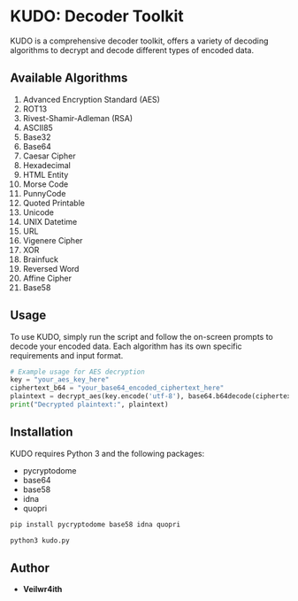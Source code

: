# KUDO: Decoder Toolkit

KUDO is a comprehensive decoder toolkit, offers a variety of decoding algorithms to decrypt and decode different types of encoded data.

## Available Algorithms

1. Advanced Encryption Standard (AES)
2. ROT13
3. Rivest-Shamir-Adleman (RSA)
4. ASCII85
5. Base32
6. Base64
7. Caesar Cipher
8. Hexadecimal
9. HTML Entity
10. Morse Code
11. PunnyCode
12. Quoted Printable
13. Unicode
14. UNIX Datetime
15. URL
16. Vigenere Cipher
17. XOR
18. Brainfuck
19. Reversed Word
20. Affine Cipher
21. Base58

## Usage

To use KUDO, simply run the script and follow the on-screen prompts to decode your encoded data. Each algorithm has its own specific requirements and input format.

```python
# Example usage for AES decryption
key = "your_aes_key_here"
ciphertext_b64 = "your_base64_encoded_ciphertext_here"
plaintext = decrypt_aes(key.encode('utf-8'), base64.b64decode(ciphertext_b64))
print("Decrypted plaintext:", plaintext)
```

## Installation

KUDO requires Python 3 and the following packages:

- pycryptodome
- base64
- base58
- idna
- quopri

```bash
pip install pycryptodome base58 idna quopri
```

```bash
python3 kudo.py
```

## Author

- **Veilwr4ith**

